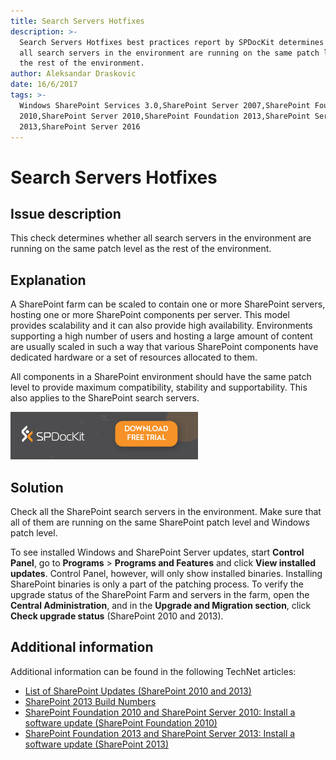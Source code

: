 ```yaml
---
title: Search Servers Hotfixes
description: >-
  Search Servers Hotfixes best practices report by SPDocKit determines whether
  all search servers in the environment are running on the same patch level as
  the rest of the environment.
author: Aleksandar Draskovic
date: 16/6/2017
tags: >-
  Windows SharePoint Services 3.0,SharePoint Server 2007,SharePoint Foundation
  2010,SharePoint Server 2010,SharePoint Foundation 2013,SharePoint Server
  2013,SharePoint Server 2016
---
```


# Search Servers Hotfixes

## Issue description

This check determines whether all search servers in the environment are running on the same patch level as the rest of the environment.

## Explanation

A SharePoint farm can be scaled to contain one or more SharePoint servers, hosting one or more SharePoint components per server. This model provides scalability and it can also provide high availability. Environments supporting a high number of users and hosting a large amount of content are usually scaled in such a way that various SharePoint components have dedicated hardware or a set of resources allocated to them.

All components in a SharePoint environment should have the same patch level to provide maximum compatibility, stability and supportability. This also applies to the SharePoint search servers.

[![Download SPDocKit](/.gitbook/assets/spdockit_download.png)](http://bit.ly/2US0Zna)

## Solution

Check all the SharePoint search servers in the environment. Make sure that all of them are running on the same SharePoint patch level and Windows patch level.

To see installed Windows and SharePoint Server updates, start **Control Panel**, go to **Programs** &gt; **Programs and Features** and click **View installed updates**. Control Panel, however, will only show installed binaries. Installing SharePoint binaries is only a part of the patching process. To verify the upgrade status of the SharePoint Farm and servers in the farm, open the **Central Administration**, and in the **Upgrade and Migration section**, click **Check upgrade status** \(SharePoint 2010 and 2013\).

## Additional information

Additional information can be found in the following TechNet articles:

* [List of SharePoint Updates \(SharePoint 2010 and 2013\)](https://technet.microsoft.com/en-us/library/dn789211%28v=office.14%29.aspx)
* [SharePoint 2013 Build Numbers](http://www.toddklindt.com/blog/Lists/Posts/Post.aspx?ID=346)
* [SharePoint Foundation 2010 and SharePoint Server 2010: Install a software update \(SharePoint Foundation 2010\)](https://technet.microsoft.com/en-us/library/ff806325%28v=office.14%29.aspx)
* [SharePoint Foundation 2013 and SharePoint Server 2013: Install a software update \(SharePoint 2013\)](https://technet.microsoft.com/en-us/library/ff806338.aspx)

